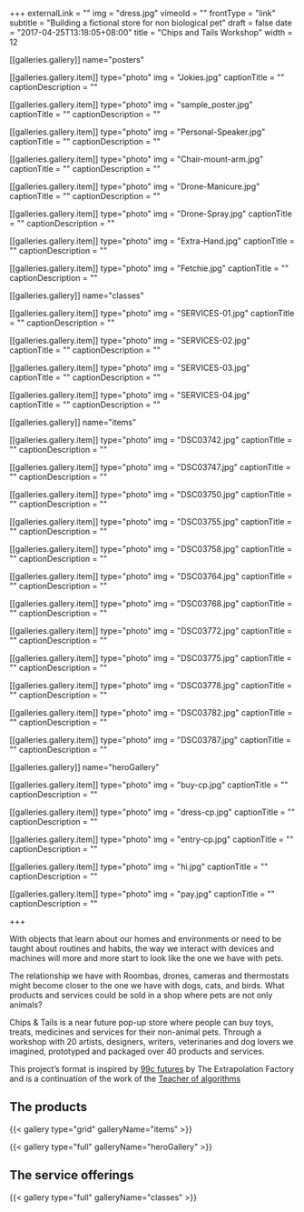+++
externalLink = ""
img = "dress.jpg"
vimeoId = ""
frontType = "link"
subtitle = "Building a fictional store for non biological pet"
draft = false
date = "2017-04-25T13:18:05+08:00"
title = "Chips and Tails Workshop"
width = 12

[[galleries.gallery]]
  name="posters"

  [[galleries.gallery.item]]
  type="photo"
  img = "Jokies.jpg"
  captionTitle = ""
  captionDescription = ""

  [[galleries.gallery.item]]
  type="photo"
  img = "sample_poster.jpg"
  captionTitle = ""
  captionDescription = ""

  [[galleries.gallery.item]]
  type="photo"
  img = "Personal-Speaker.jpg"
  captionTitle = ""
  captionDescription = ""

  [[galleries.gallery.item]]
  type="photo"
  img = "Chair-mount-arm.jpg"
  captionTitle = ""
  captionDescription = ""

  [[galleries.gallery.item]]
  type="photo"
  img = "Drone-Manicure.jpg"
  captionTitle = ""
  captionDescription = ""

  [[galleries.gallery.item]]
  type="photo"
  img = "Drone-Spray.jpg"
  captionTitle = ""
  captionDescription = ""

  [[galleries.gallery.item]]
  type="photo"
  img = "Extra-Hand.jpg"
  captionTitle = ""
  captionDescription = ""

  [[galleries.gallery.item]]
  type="photo"
  img = "Fetchie.jpg"
  captionTitle = ""
  captionDescription = ""

[[galleries.gallery]]
  name="classes"

  [[galleries.gallery.item]]
  type="photo"
  img = "SERVICES-01.jpg"
  captionTitle = ""
  captionDescription = ""

  [[galleries.gallery.item]]
  type="photo"
  img = "SERVICES-02.jpg"
  captionTitle = ""
  captionDescription = ""

  [[galleries.gallery.item]]
  type="photo"
  img = "SERVICES-03.jpg"
  captionTitle = ""
  captionDescription = ""

  [[galleries.gallery.item]]
  type="photo"
  img = "SERVICES-04.jpg"
  captionTitle = ""
  captionDescription = ""

  [[galleries.gallery]]
 name="items"

 [[galleries.gallery.item]]
 type="photo"
 img = "DSC03742.jpg"
 captionTitle = ""
 captionDescription = ""

 [[galleries.gallery.item]]
 type="photo"
 img = "DSC03747.jpg"
 captionTitle = ""
 captionDescription = ""

 [[galleries.gallery.item]]
 type="photo"
 img = "DSC03750.jpg"
 captionTitle = ""
 captionDescription = ""

 [[galleries.gallery.item]]
 type="photo"
 img = "DSC03755.jpg"
 captionTitle = ""
 captionDescription = ""

 [[galleries.gallery.item]]
 type="photo"
 img = "DSC03758.jpg"
 captionTitle = ""
 captionDescription = ""

 [[galleries.gallery.item]]
 type="photo"
 img = "DSC03764.jpg"
 captionTitle = ""
 captionDescription = ""

 [[galleries.gallery.item]]
 type="photo"
 img = "DSC03768.jpg"
 captionTitle = ""
 captionDescription = ""

 [[galleries.gallery.item]]
 type="photo"
 img = "DSC03772.jpg"
 captionTitle = ""
 captionDescription = ""

 [[galleries.gallery.item]]
 type="photo"
 img = "DSC03775.jpg"
 captionTitle = ""
 captionDescription = ""

 [[galleries.gallery.item]]
 type="photo"
 img = "DSC03778.jpg"
 captionTitle = ""
 captionDescription = ""

 [[galleries.gallery.item]]
 type="photo"
 img = "DSC03782.jpg"
 captionTitle = ""
 captionDescription = ""

 [[galleries.gallery.item]]
 type="photo"
 img = "DSC03787.jpg"
 captionTitle = ""
 captionDescription = ""

 [[galleries.gallery]]
  name="heroGallery"

  [[galleries.gallery.item]]
  type="photo"
  img = "buy-cp.jpg"
  captionTitle = ""
  captionDescription = ""

  [[galleries.gallery.item]]
  type="photo"
  img = "dress-cp.jpg"
  captionTitle = ""
  captionDescription = ""

  [[galleries.gallery.item]]
  type="photo"
  img = "entry-cp.jpg"
  captionTitle = ""
  captionDescription = ""

  [[galleries.gallery.item]]
  type="photo"
  img = "hi.jpg"
  captionTitle = ""
  captionDescription = ""

  [[galleries.gallery.item]]
  type="photo"
  img = "pay.jpg"
  captionTitle = ""
  captionDescription = ""


+++

With objects that learn about our homes and environments or need to be taught about routines and habits, the way we interact with devices and machines will more and more start to look like the one we have with pets.

The relationship we have with Roombas, drones, cameras and thermostats might become closer to the one we have with dogs, cats, and birds. What products and services could be sold in a shop where pets are not only animals?

Chips & Tails is a near future pop-up store where people can buy toys, treats, medicines and services for their non-animal pets.  Through a workshop with 20 artists, designers, writers, veterinaries and dog lovers we imagined, prototyped and packaged over 40 products and services.

This project’s format is inspired by [99c futures](http://www.extrapolationfactory.com/99-FUTURES) by The Extrapolation Factory and is a continuation of the work of the [Teacher of algorithms](https://vimeo.com/125768041)


## The products

{{< gallery type="grid" galleryName="items" >}}

{{< gallery type="full" galleryName="heroGallery" >}}

<!-- {{< gallery type="grid" galleryName="posters" >}} -->

## The service offerings

{{< gallery type="full" galleryName="classes" >}}
